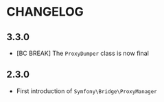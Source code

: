 CHANGELOG
=========

3.3.0
-----

 * [BC BREAK] The `ProxyDumper` class is now final

2.3.0
-----

 * First introduction of `Symfony\Bridge\ProxyManager`
